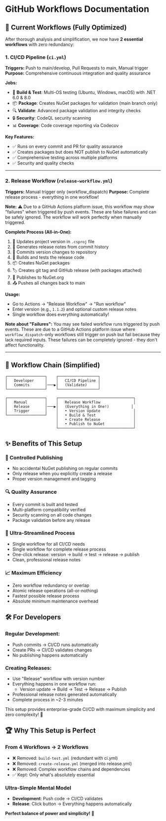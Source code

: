 # GitHub Workflows Documentation

## 🔄 **Current Workflows (Fully Optimized)**

After thorough analysis and simplification, we now have **2 essential workflows** with zero redundancy:

### **1. CI/CD Pipeline** (`ci.yml`)
**Triggers:** Push to main/develop, Pull Requests to main, Manual trigger
**Purpose:** Comprehensive continuous integration and quality assurance

**Jobs:**
- 🔨 **Build & Test**: Multi-OS testing (Ubuntu, Windows, macOS) with .NET 6.0 & 8.0
- 📦 **Package**: Creates NuGet packages for validation (main branch only)
- 🔍 **Validate**: Advanced package validation and integrity checks
- 🔒 **Security**: CodeQL security scanning
- 📊 **Coverage**: Code coverage reporting via Codecov

**Key Features:**
- ✅ Runs on every commit and PR for quality assurance
- ✅ Creates packages but does NOT publish to NuGet automatically
- ✅ Comprehensive testing across multiple platforms
- ✅ Security and quality checks

---

### **2. Release Workflow** (`release-workflow.yml`)
**Triggers:** Manual trigger only (workflow_dispatch)
**Purpose:** Complete release process - everything in one workflow!

**Note:** ⚠️ Due to a GitHub Actions platform issue, this workflow may show "failures" when triggered by push events. These are false failures and can be safely ignored. The workflow will work perfectly when manually triggered.

**Complete Process (All-in-One):**
1. 📝 Updates project version in `.csproj` file
2. 📄 Generates release notes from commit history
3. 💾 Commits version changes to repository
4. 🔨 Builds and tests the release code
5. 📦 Creates NuGet packages
6. 🏷️ Creates git tag and GitHub release (with packages attached)
7. 🚀 Publishes to NuGet.org
8. 📤 Pushes all changes back to main

**Usage:**
- Go to Actions → "Release Workflow" → "Run workflow"
- Enter version (e.g., `1.1.2`) and optional custom release notes
- Single workflow does everything automatically!

**Note about "Failures":** You may see failed workflow runs triggered by push events. These are due to a GitHub Actions platform issue where `workflow_dispatch`-only workflows still trigger on push but fail because they lack required inputs. These failures can be completely ignored - they don't affect functionality.

---

## 🎯 **Workflow Chain (Simplified)**

```
┌─────────────────┐    ┌──────────────────┐
│   Developer     │    │   CI/CD Pipeline │
│   Commits       │───▶│   (Validate)     │
└─────────────────┘    └──────────────────┘

┌─────────────────┐    ┌──────────────────────────────────┐
│   Manual        │    │   Release Workflow               │
│   Release       │───▶│   (Everything in One!)          │
│   Trigger       │    │   • Version Update               │
└─────────────────┘    │   • Build & Test                 │
                       │   • Create Release               │
                       │   • Publish to NuGet             │
                       └──────────────────────────────────┘
```

## ✨ **Benefits of This Setup**

### **🎯 Controlled Publishing**
- No accidental NuGet publishing on regular commits
- Only release when you explicitly create a release
- Proper version management and tagging

### **🔍 Quality Assurance**
- Every commit is built and tested
- Multi-platform compatibility verified
- Security scanning on all code changes
- Package validation before any release

### **🚀 Ultra-Streamlined Process** 
- Single workflow for all CI/CD needs
- Single workflow for complete release process
- One-click release: version → build → test → release → publish
- Clean, professional release notes

### **📈 Maximum Efficiency**
- Zero workflow redundancy or overlap
- Atomic release operations (all-or-nothing)
- Fastest possible release process
- Absolute minimum maintenance overhead

## 🛠️ **For Developers**

### **Regular Development:**
- Push commits → CI/CD runs automatically
- Create PRs → CI/CD validates changes
- No publishing happens automatically

### **Creating Releases:**
- Use "Release" workflow with version number
- Everything happens in one workflow run:
  - Version update → Build → Test → Release → Publish
- Professional release notes generated automatically
- Complete process in ~2-3 minutes

This setup provides enterprise-grade CI/CD with maximum simplicity and zero complexity! 🎉

## 🏆 **Why This Setup is Perfect**

### **From 4 Workflows → 2 Workflows**
- ❌ Removed: `build-test.yml` (redundant with ci.yml)
- ❌ Removed: `create-release.yml` (merged into release.yml)  
- ❌ Removed: Complex workflow chains and dependencies
- ✅ Kept: Only what's absolutely essential

### **Ultra-Simple Mental Model**
- **Development**: Push code → CI/CD validates
- **Release**: Click button → Everything happens automatically

**Perfect balance of power and simplicity!** 🚀